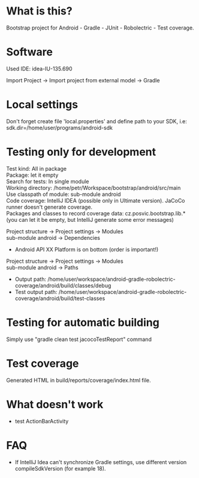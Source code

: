 # What is this?
Bootstrap project for Android - Gradle - JUnit - Robolectric - Test coverage.

# Software
Used IDE: idea-IU-135.690

Import Project -> Import project from external model -> Gradle

# Local settings
Don't forget create file 'local.properties' and define path to your SDK, i.e:  
sdk.dir=/home/user/programs/android-sdk

# Testing only for development
Test kind: All in package  
Package: let it empty  
Search for tests: In single module  
Working directory: /home/petr/Workspace/bootstrap/android/src/main  
Use classpath of module: sub-module android  
Code coverage: IntelliJ IDEA (possible only in Ultimate version). JaCoCo runner doesn't generate coverage.  
Packages and classes to record coverage data: cz.posvic.bootstrap.lib.* (you can let it be empty, but IntelliJ generate some error messages)

Project structure -> Project settings -> Modules  
sub-module android -> Dependencies
* Android API XX Platform is on bottom (order is important!)

Project structure -> Project settings -> Modules  
sub-module android -> Paths
* Output path: /home/user/workspace/android-gradle-robolectric-coverage/android/build/classes/debug
* Test output path: /home/user/workspace/android-gradle-robolectric-coverage/android/build/test-classes

# Testing for automatic building
Simply use "gradle clean test jacocoTestReport" command

# Test coverage
Generated HTML in build/reports/coverage/index.html file.

# What doesn't work
* test ActionBarActivity

# FAQ
* If IntelliJ Idea can't synchronize Gradle settings, use different version compileSdkVersion (for example 18).